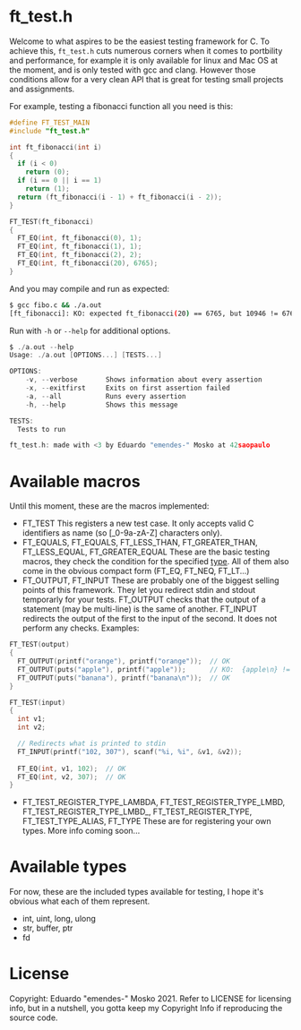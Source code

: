 # ft_test.h

Welcome to what aspires to be the easiest testing framework for C. To achieve this, `ft_test.h` cuts numerous corners when it comes to portbility and performance, for example it is only available for linux and Mac OS at the moment, and is only tested with gcc and clang. However those conditions allow for a very clean API that is great for testing small projects and assignments.

For example, testing a fibonacci function all you need is this:

```c
#define FT_TEST_MAIN
#include "ft_test.h"

int ft_fibonacci(int i)
{
  if (i < 0)
    return (0);
  if (i == 0 || i == 1)
    return (1);
  return (ft_fibonacci(i - 1) + ft_fibonacci(i - 2));
}

FT_TEST(ft_fibonacci)
{
  FT_EQ(int, ft_fibonacci(0), 1);
  FT_EQ(int, ft_fibonacci(1), 1);
  FT_EQ(int, ft_fibonacci(2), 2);
  FT_EQ(int, ft_fibonacci(20), 6765);
}
```

And you may compile and run as expected:
```bash
$ gcc fibo.c && ./a.out
[ft_fibonacci]: KO: expected ft_fibonacci(20) == 6765, but 10946 != 6765
```

Run with `-h` or `--help` for additional options.
```c
$ ./a.out --help
Usage: ./a.out [OPTIONS...] [TESTS...]

OPTIONS:
	-v, --verbose       Shows information about every assertion
	-x, --exitfirst     Exits on first assertion failed
	-a, --all           Runs every assertion
	-h, --help          Shows this message

TESTS:
  Tests to run

ft_test.h: made with <3 by Eduardo "emendes-" Mosko at 42saopaulo
```

# Available macros

Until this moment, these are the macros implemented:

- FT_TEST
  This registers a new test case. It only accepts valid C identifiers as name (so \[\_0-9a-zA-Z] characters only).
- FT_EQUALS, FT_EQUALS, FT_LESS_THAN, FT_GREATER_THAN, FT_LESS_EQUAL, FT_GREATER_EQUAL
  These are the basic testing macros, they check the condition for the specified [type](#available-types). All of them also come in the obvious compact form (FT_EQ, FT_NEQ, FT_LT...)
- FT_OUTPUT, FT_INPUT
  These are probably one of the biggest selling points of this framework. They let you redirect stdin and stdout temporarly for your tests. FT_OUTPUT checks that the output of a statement (may be multi-line) is the same of another. FT_INPUT redirects the output of the first to the input of the second. It does not perform any checks. Examples:
```c
FT_TEST(output)
{
  FT_OUTPUT(printf("orange"), printf("orange"));  // OK
  FT_OUTPUT(puts("apple"), printf("apple"));      // KO:  {apple\n} != {apple}
  FT_OUTPUT(puts("banana"), printf("banana\n"));  // OK
}

FT_TEST(input)
{
  int v1;
  int v2;

  // Redirects what is printed to stdin
  FT_INPUT(printf("102, 307"), scanf("%i, %i", &v1, &v2));
  
  FT_EQ(int, v1, 102);  // OK
  FT_EQ(int, v2, 307);  // OK
}
```

- FT_TEST_REGISTER_TYPE_LAMBDA, FT_TEST_REGISTER_TYPE_LMBD, FT_TEST_REGISTER_TYPE_LMBD_, FT_TEST_REGISTER_TYPE, FT_TEST_TYPE_ALIAS, FT_TYPE
  These are for registering your own types. More info coming soon...


# Available types

For now, these are the included types available for testing, I hope it's obvious what each of them represent.
- int, uint, long, ulong
- str, buffer, ptr
- fd


# License
Copyright: Eduardo "emendes-" Mosko  2021.
Refer to LICENSE for licensing info, but in a nutshell, you gotta keep my Copyright Info if reproducing the source code.
